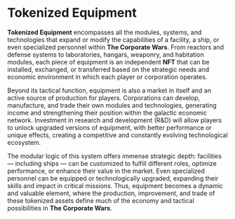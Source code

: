 # Tokenized Equipment

**Tokenized Equipment** encompasses all the modules, systems, and technologies that expand or modify the capabilities of a facility, a ship, or even specialized personnel within **The Corporate Wars**. From reactors and defense systems to laboratories, hangars, weaponry, and habitation modules, each piece of equipment is an independent **NFT** that can be installed, exchanged, or transferred based on the strategic needs and economic environment in which each player or corporation operates.

Beyond its tactical function, equipment is also a market in itself and an active source of production for players. Corporations can develop, manufacture, and trade their own modules and technologies, generating income and strengthening their position within the galactic economic network. Investment in research and development (R\&D) will allow players to unlock upgraded versions of equipment, with better performance or unique effects, creating a competitive and constantly evolving technological ecosystem.

The modular logic of this system offers immense strategic depth: facilities — including ships — can be customized to fulfill different roles, optimize performance, or enhance their value in the market. Even specialized personnel can be equipped or technologically upgraded, expanding their skills and impact in critical missions. Thus, equipment becomes a dynamic and valuable element, where the production, improvement, and trade of these tokenized assets define much of the economy and tactical possibilities in **The Corporate Wars**.
